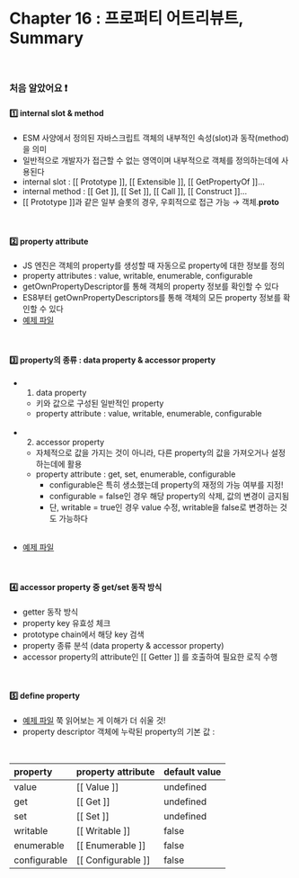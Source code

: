 # Chapter 16 : 프로퍼티 어트리뷰트, Summary

<br>

### 처음 알았어요 ❗️
#### 1️⃣ internal slot & method
- ESM 사양에서 정의된 자바스크립트 객체의 내부적인 속성(slot)과 동작(method)을 의미
- 일반적으로 개발자가 접근할 수 없는 영역이며 내부적으로 객체를 정의하는데에 사용된다
- internal slot : [[ Prototype ]], [[ Extensible ]], [[ GetPropertyOf ]]...
- internal method : [[ Get ]], [[ Set ]], [[ Call ]], [[ Construct ]]...
- [[ Prototype ]]과 같은 일부 슬롯의 경우, 우회적으로 접근 가능 → 객체.__proto__

<br>

#### 2️⃣ property attribute
- JS 엔진은 객체의 property를 생성할 때 자동으로 property에 대한 정보를 정의
- property attributes : value, writable, enumerable, configurable
- getOwnPropertyDescriptor를 통해 객체의 property 정보를 확인할 수 있다
- ES8부터 getOwnPropertyDescriptors를 통해 객체의 모든 property 정보를 확인할 수 있다
- <a href="./getOwnPropertyDescriptor.js">예제 파일</a>

<br>

#### 3️⃣ property의 종류 : data property & accessor property
- 1. data property
    - 키와 값으로 구성된 일반적인 property
    - property attribute : value, writable, enumerable, configurable

    <br>

- 2. accessor property 
    - 자체적으로 값을 가지는 것이 아니라, 다른 property의 값을 가져오거나 설정하는데에 활용
    - property attribute : get, set, enumerable, configurable
        - configurable은 특히 생소했는데 property의 재정의 가능 여부를 지정!
        - configurable = false인 경우 해당 property의 삭제, 값의 변경이 금지됨
        - 단, writable = true인 경우 value 수정, writable을 false로 변경하는 것도 가능하다

    <br>

- <a href="./properties.js">예제 파일</a>

<br>

#### 4️⃣ accessor property 중 get/set 동작 방식
- getter 동작 방식
- property key 유효성 체크
- prototype chain에서 해당 key 검색
- property 종류 분석 (data property & accessor property)
- accessor property의 attribute인 [[ Getter ]] 를 호출하여 필요한 로직 수행

<br>

#### 5️⃣ define property
- <a href="./defineProperties.js">예제 파일</a> 쭉 읽어보는 게 이해가 더 쉬울 것!
- property descriptor 객체에 누락된 property의 기본 값 :

<br>
  
|property|property attribute|default value|
|:-|:-|:-|
| value | [[ Value ]] | undefined |
| get | [[ Get ]] | undefined |
| set | [[ Set ]] | undefined |
| writable | [[ Writable ]] | false |
| enumerable | [[ Enumerable ]] | false |
| configurable | [[ Configurable ]] | false |
